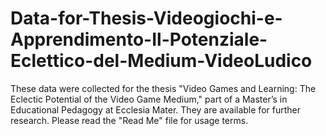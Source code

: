 # Data-for-Thesis-Videogiochi-e-Apprendimento-Il-Potenziale-Eclettico-del-Medium-VideoLudico
These data were collected for the thesis "Video Games and Learning: The Eclectic Potential of the Video Game Medium," part of a Master’s in Educational Pedagogy at Ecclesia Mater. They are available for further research. Please read the "Read Me" file for usage terms.
